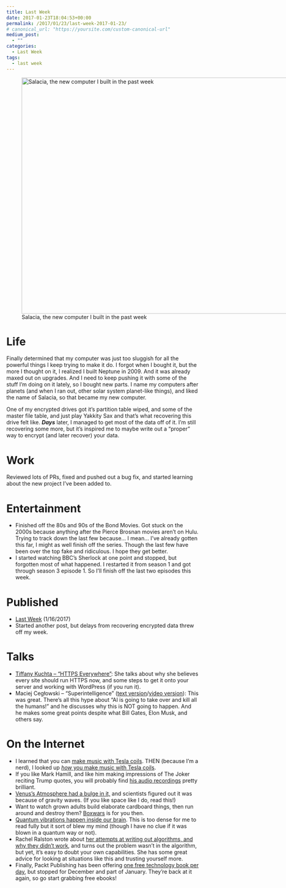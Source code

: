 ```yaml
---
title: Last Week
date: 2017-01-23T18:04:53+00:00
permalink: /2017/01/23/last-week-2017-01-23/
# canonical_url: "https://yoursite.com/custom-canonical-url"
medium_post:
  - ""
categories:
  - Last Week
tags:
  - last week
---
```

<figure id="attachment_586" aria-describedby="caption-attachment-586" style="width: 720px" class="wp-caption aligncenter"><img class="size-large wp-image-586" src="https://geekygirlsarah.com/wp-content/uploads/2017/01/img_20170115_221302-e1485215034853-1024x878.jpg" alt="Salacia, the new computer I built in the past week" width="720" height="617" /><figcaption id="caption-attachment-586" class="wp-caption-text">Salacia, the new computer I built in the past week</figcaption></figure>

# Life

Finally determined that my computer was just too sluggish for all the powerful things I keep trying to make it do. I forgot when I bought it, but the more I thought on it, I realized I built Neptune in 2009. And it was already maxed out on upgrades. And I need to keep pushing it with some of the stuff I&#8217;m doing on it lately, so I bought new parts. I name my computers after planets (and when I ran out, other solar system planet-like things), and liked the name of Salacia, so that became my new computer.

One of my encrypted drives got it&#8217;s partition table wiped, and some of the master file table, and just play Yakkity Sax and that&#8217;s what recovering this drive felt like. _**Days**_ later, I managed to get most of the data off of it. I&#8217;m still recovering some more, but it&#8217;s inspired me to maybe write out a &#8220;proper&#8221; way to encrypt (and later recover) your data.

# Work

Reviewed lots of PRs, fixed and pushed out a bug fix, and started learning about the new project I&#8217;ve been added to.

# Entertainment

  * Finished off the 80s and 90s of the Bond Movies. Got stuck on the 2000s because anything after the Pierce Brosnan movies aren&#8217;t on Hulu. Trying to track down the last few because&#8230; I mean&#8230; I&#8217;ve already gotten this far, I might as well finish off the series. Though the last few have been over the top fake and ridiculous. I hope they get better.
  * I started watching BBC&#8217;s Sherlock at one point and stopped, but forgotten most of what happened. I restarted it from season 1 and got through season 3 episode 1. So I&#8217;ll finish off the last two episodes this week.

# Published

  * [Last Week](https://geekygirlsarah.com/2017/01/16/last-week-2017-01-16/) (1/16/2017)
  * Started another post, but delays from recovering encrypted data threw off my week.

# Talks

  * [Tiffany Kuchta &#8211; &#8220;HTTPS Everywhere&#8221;](http://wordpress.tv/2016/11/14/tiffany-kuchta-https-everywhere/): She talks about why she believes every site should run HTTPS now, and some steps to get it onto your server and working with WordPress (if you run it).
  * Maciej Cegłowski &#8211; &#8220;Superintelligence&#8221; ([text version](http://idlewords.com/talks/superintelligence.htm)/[video version](https://2016.webcampzg.org/talks/view/superintelligence-the-idea-that-eats-smart-people/)): This was great. There&#8217;s all this hype about &#8220;AI is going to take over and kill all the humans!&#8221; and he discusses why this is NOT going to happen. And he makes some great points despite what Bill Gates, Elon Musk, and others say.

# On the Internet

  * I learned that you can [make music with Tesla coils](https://www.youtube.com/watch?v=Ee5evlN8Bbs). THEN (because I&#8217;m a nerd), I looked up [_how_ you make music with Tesla coils](http://stevehv.4hv.org/MusicalSSTCs.htm).
  * If you like Mark Hamill, and like him making impressions of The Joker reciting Trump quotes, you will probably find [his audio recordings](https://audioboom.com/HamillHimself) pretty brilliant.
  * [Venus&#8217;s Atmosphere had a bulge in it,](http://blogs.discovermagazine.com/d-brief/2017/01/16/venus-atmosphere-bow-wave/) and scientists figured out it was because of gravity waves. (If you like space like I do, read this!)
  * Want to watch grown adults build elaborate cardboard things, then run around and destroy them? [Boxwars](https://www.youtube.com/user/BoxwarsCouncil) is for you then.
  * [Quantum vibrations happen inside our brain](https://www.sciencedaily.com/releases/2014/01/140116085105.htm). This is too dense for me to read fully but it sort of blew my mind (though I have no clue if it was blown in a quantum way or not).
  * Rachel Ralston wrote about [her attempts at writing out algorithms, and why they didn&#8217;t work](https://medium.com/@rachel_ftw/trusting-yourself-in-solving-algorithms-9dd697e4069f), and turns out the problem wasn&#8217;t in the algorithm, but yet, it&#8217;s easy to doubt your own capabilities. She has some great advice for looking at situations like this and trusting yourself more.
  * Finally, Packt Publishing has been offering [one free technology book per day](https://www.packtpub.com/packt/offers/free-learning), but stopped for December and part of January. They&#8217;re back at it again, so go start grabbing free ebooks!